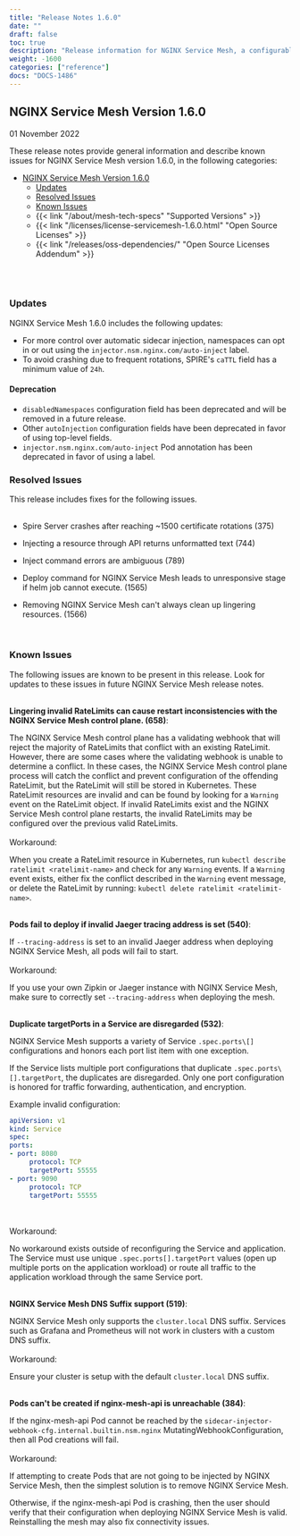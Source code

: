 ```yaml
---
title: "Release Notes 1.6.0"
date: ""
draft: false
toc: true
description: "Release information for NGINX Service Mesh, a configurable, low‑latency infrastructure layer designed to handle a high volume of network‑based interprocess communication among application infrastructure services using application programming interfaces (APIs).  Lists of new features and known issues are provided."
weight: -1600
categories: ["reference"]
docs: "DOCS-1486"
---
```


## NGINX Service Mesh Version 1.6.0

01 November 2022

<!-- vale off -->

These release notes provide general information and describe known issues for NGINX Service Mesh version 1.6.0, in the following categories:

- [NGINX Service Mesh Version 1.6.0](#nginx-service-mesh-version-160)
  - [Updates](#updates)
  - [Resolved Issues](#resolved-issues)
  - [Known Issues](#known-issues)
  - {{< link "/about/mesh-tech-specs" "Supported Versions" >}}
  - {{< link "/licenses/license-servicemesh-1.6.0.html" "Open Source Licenses" >}}
  - {{< link "/releases/oss-dependencies/" "Open Source Licenses Addendum" >}}

<br/>
<br/>
<span id="160-updates"></a>

### **Updates**

NGINX Service Mesh 1.6.0 includes the following updates:

- For more control over automatic sidecar injection, namespaces can opt in or out using the `injector.nsm.nginx.com/auto-inject` label.
- To avoid crashing due to frequent rotations, SPIRE's `caTTL` field has a minimum value of `24h`.

#### **Deprecation**

- `disabledNamespaces` configuration field has been deprecated and will be removed in a future release.
- Other `autoInjection` configuration fields have been deprecated in favor of using top-level fields.
- `injector.nsm.nginx.com/auto-inject` Pod annotation has been deprecated in favor of using a label.

<span id="160-resolved"></a>

### **Resolved Issues**

This release includes fixes for the following issues.
<br/><br/>


- Spire Server crashes after reaching ~1500 certificate rotations (375)

- Injecting a resource through API returns unformatted text (744)

- Inject command errors are ambiguous (789)

- Deploy command for NGINX Service Mesh leads to unresponsive stage if helm job cannot execute. (1565)

- Removing NGINX Service Mesh can't always clean up lingering resources. (1566)

<br/>

<span id="160-issues"></a>

### **Known Issues**

The following issues are known to be present in this release. Look for updates to these issues in future NGINX Service Mesh release notes.
<br/>


<br/>**Lingering invalid RateLimits can cause restart inconsistencies with the NGINX Service Mesh control plane. (658)**:
  <br/>

The NGINX Service Mesh control plane has a validating webhook that will reject the majority of RateLimits that conflict with an existing RateLimit. However, there are some cases where the validating webhook is unable to determine a conflict. In these cases, the NGINX Service Mesh control plane process will catch the conflict and prevent configuration of the offending RateLimit, but the RateLimit will still be stored in Kubernetes. These RateLimit resources are invalid and can be found by looking for a `Warning` event on the RateLimit object. If invalid RateLimits exist and the NGINX Service Mesh control plane restarts, the invalid RateLimits may be configured over the previous valid RateLimits.
  <br/>
  <br/>
  Workaround:
  <br/>

When you create a RateLimit resource in Kubernetes, run `kubectl describe ratelimit <ratelimit-name>` and check for any `Warning` events. If a `Warning` event exists, either fix the conflict described in the `Warning` event message, or delete the RateLimit by running: `kubectl delete ratelimit <ratelimit-name>`.


<br/>**Pods fail to deploy if invalid Jaeger tracing address is set (540)**:
  <br/>

If `--tracing-address` is set to an invalid Jaeger address when deploying NGINX Service Mesh, all pods will fail to start.
  <br/>
  <br/>
  Workaround:
  <br/>

If you use your own Zipkin or Jaeger instance with NGINX Service Mesh, make sure to correctly set `--tracing-address` when deploying the mesh.


<br/>**Duplicate targetPorts in a Service are disregarded (532)**:
  <br/>

NGINX Service Mesh supports a variety of Service `.spec.ports\[]` configurations and honors each port list item with one exception.

If the Service lists multiple port configurations that duplicate `.spec.ports\[].targetPort`, the duplicates are disregarded. Only one port configuration is honored for traffic forwarding, authentication, and encryption.

Example invalid configuration:


```yaml
apiVersion: v1
kind: Service
spec:
ports:
- port: 8080
     protocol: TCP
     targetPort: 55555
- port: 9090
     protocol: TCP
     targetPort: 55555
```

  <br/>
  <br/>
  Workaround:
  <br/>

No workaround exists outside of reconfiguring the Service and application. The Service must use unique `.spec.ports[].targetPort` values (open up multiple ports on the application workload) or route all traffic to the application workload through the same Service port.


<br/>**NGINX Service Mesh DNS Suffix support (519)**:
  <br/>

NGINX Service Mesh only supports the `cluster.local` DNS suffix. Services such as Grafana and Prometheus will not work in clusters with a custom DNS suffix.
  <br/>
  <br/>
  Workaround:
  <br/>

Ensure your cluster is setup with the default `cluster.local` DNS suffix.


<br/>**Pods can't be created if nginx-mesh-api is unreachable (384)**:
  <br/>

If the nginx-mesh-api Pod cannot be reached by the `sidecar-injector-webhook-cfg.internal.builtin.nsm.nginx` MutatingWebhookConfiguration, then all Pod creations will fail.
  <br/>
  <br/>
  Workaround:
  <br/>

If attempting to create Pods that are not going to be injected by NGINX Service Mesh, then the simplest solution is to remove NGINX Service Mesh.

Otherwise, if the nginx-mesh-api Pod is crashing, then the user should verify that their configuration when deploying NGINX Service Mesh is valid. Reinstalling the mesh may also fix connectivity issues.


